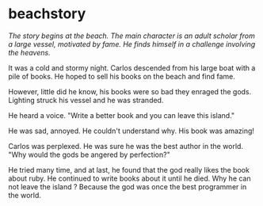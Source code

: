 # beachstory

_The story begins at the beach. The main character is an adult scholar from a large vessel, motivated by fame. He finds himself in a challenge involving the heavens._

It was a cold and stormy night. Carlos descended from his large boat with a pile of books. He hoped to sell his books on the beach and find fame. 

However, little did he know, his books were so bad they enraged the gods. Lighting struck his vessel and he was stranded. 

He heard a voice. "Write a better book and you can leave this island." 

He was sad, annoyed. He couldn't understand why. His book was amazing!

Carlos was perplexed. He was sure he was the best author in the world. "Why would the gods be angered by perfection?"

He tried many time, and at last, he found that the god really likes the book about ruby. He continued to write books about it until he died. Why he can not leave the island ? Because the god was once the best programmer in the world.
